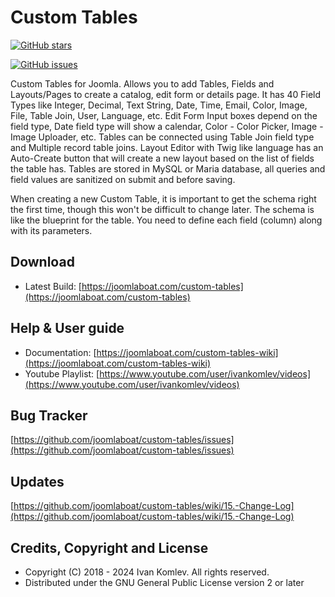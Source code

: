 # Custom Tables

[![GitHub stars](https://img.shields.io/github/stars/joomlaboat/custom-tables.svg?style=social&label=Star&maxAge=2592000)](https://GitHub.com/joomlaboat/custom-tables/stargazers/)

[![GitHub issues](https://img.shields.io/github/issues/joomlaboat/custom-tables.svg)](https://GitHub.com/joomlaboat/custom-tables/issues/)

Custom Tables for Joomla. Allows you to add Tables, Fields and Layouts/Pages to create a catalog, edit form or details
page.
It has 40 Field Types like Integer, Decimal, Text String, Date, Time, Email, Color, Image, File, Table Join, User,
Language, etc.
Edit Form Input boxes depend on the field type, Date field type will show a calendar, Color - Color Picker, Image -
Image Uploader, etc.
Tables can be connected using Table Join field type and Multiple record table joins.
Layout Editor with Twig like language has an Auto-Create button that will create a new layout based on the list of
fields the table has.
Tables are stored in MySQL or Maria database, all queries and field values are sanitized on submit and before saving.

When creating a new Custom Table, it is important to get the schema right the first time, though this won't be difficult
to change later.
The schema is like the blueprint for the table. You need to define each field (column) along with its parameters.

Download
--------

- Latest Build: [https://joomlaboat.com/custom-tables](https://joomlaboat.com/custom-tables)

Help & User guide
------------

- Documentation: [https://joomlaboat.com/custom-tables-wiki](https://joomlaboat.com/custom-tables-wiki)
- Youtube Playlist: [https://www.youtube.com/user/ivankomlev/videos](https://www.youtube.com/user/ivankomlev/videos)

Bug Tracker
------------
[https://github.com/joomlaboat/custom-tables/issues](https://github.com/joomlaboat/custom-tables/issues)

Updates
----------

[https://github.com/joomlaboat/custom-tables/wiki/15.-Change-Log](https://github.com/joomlaboat/custom-tables/wiki/15.-Change-Log)

Credits, Copyright and License
----------

* Copyright (C) 2018 - 2024 Ivan Komlev. All rights reserved.
* Distributed under the GNU General Public License version 2 or later
